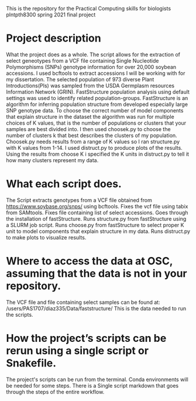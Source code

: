 This is the repository for the Practical Computing skills for biologists plntpth8300 spring 2021 final project 

# Project description
  What the project does as a whole.
The script allows for the extraction of select geneotypes from a VCF file containing Single Nucleotide Polymorphisms (SNPs) genotype information for over 20,000 soybean accessions. I used bcftools to extract accessions I will be working with for my dissertation. The selected population of 973 diverse Plant Introductions(PIs) was sampled from the USDA Germplasm resources Information Network (GRIN). FastStructure  population analysis using default settings was used to identify related population-groups. FastStructure is an algorithm for inferring population structure from developed especially large SNP genotype data. To choose the correct number of model components that explain structure in the dataset the algorithm was run for multiple choices of K values, that is the number of populations or clusters that your samples are best divided into. I then used choosek.py to choose the number of clusters k that best describes the clusters of my population. Choosek.py needs results from a range of K values so I ran structure.py with K values from 1-14. I used distruct.py to produce plots of the results. Using the results from choose K i specified the K units in distruct.py to tell it how many clusters represent my data.

  
# What each script does.
The Script extracts genotypes from a VCF file obtained from https://www.soybase.org/snps/ using bcftools. 
Fixes the vcf file using tabix from SAMtools. 
Fixes file containing list of select accessions. 
Goes through the installation of fastStructure. 
Runs structure.py from fastStructure using a SLURM job script. 
Runs choose.py from fastStructure to select proper K unit to model components that explain structure in my data. 
Runs distruct.py to make plots to visualize results. 


# Where to access the data at OSC, assuming that the data is not in your repository.
The VCF file and file containing select samples can be found at: /users/PAS1707/diaz335/Data/faststructure/
This is the data needed to run the scripts.


# How the project’s scripts can be rerun using a single script or Snakefile.
The project's scripts can be run from the terminal. Conda environments will be needed for some steps. There is a Single script markdown that goes through the steps of the entire workflow.  


